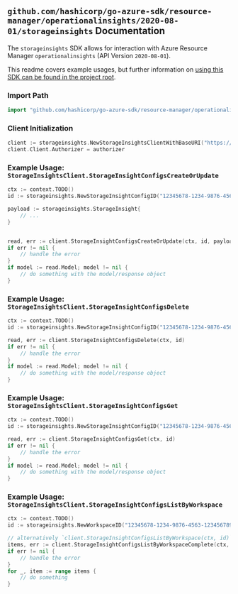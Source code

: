 
## `github.com/hashicorp/go-azure-sdk/resource-manager/operationalinsights/2020-08-01/storageinsights` Documentation

The `storageinsights` SDK allows for interaction with Azure Resource Manager `operationalinsights` (API Version `2020-08-01`).

This readme covers example usages, but further information on [using this SDK can be found in the project root](https://github.com/hashicorp/go-azure-sdk/tree/main/docs).

### Import Path

```go
import "github.com/hashicorp/go-azure-sdk/resource-manager/operationalinsights/2020-08-01/storageinsights"
```


### Client Initialization

```go
client := storageinsights.NewStorageInsightsClientWithBaseURI("https://management.azure.com")
client.Client.Authorizer = authorizer
```


### Example Usage: `StorageInsightsClient.StorageInsightConfigsCreateOrUpdate`

```go
ctx := context.TODO()
id := storageinsights.NewStorageInsightConfigID("12345678-1234-9876-4563-123456789012", "example-resource-group", "workspaceValue", "storageInsightConfigValue")

payload := storageinsights.StorageInsight{
	// ...
}


read, err := client.StorageInsightConfigsCreateOrUpdate(ctx, id, payload)
if err != nil {
	// handle the error
}
if model := read.Model; model != nil {
	// do something with the model/response object
}
```


### Example Usage: `StorageInsightsClient.StorageInsightConfigsDelete`

```go
ctx := context.TODO()
id := storageinsights.NewStorageInsightConfigID("12345678-1234-9876-4563-123456789012", "example-resource-group", "workspaceValue", "storageInsightConfigValue")

read, err := client.StorageInsightConfigsDelete(ctx, id)
if err != nil {
	// handle the error
}
if model := read.Model; model != nil {
	// do something with the model/response object
}
```


### Example Usage: `StorageInsightsClient.StorageInsightConfigsGet`

```go
ctx := context.TODO()
id := storageinsights.NewStorageInsightConfigID("12345678-1234-9876-4563-123456789012", "example-resource-group", "workspaceValue", "storageInsightConfigValue")

read, err := client.StorageInsightConfigsGet(ctx, id)
if err != nil {
	// handle the error
}
if model := read.Model; model != nil {
	// do something with the model/response object
}
```


### Example Usage: `StorageInsightsClient.StorageInsightConfigsListByWorkspace`

```go
ctx := context.TODO()
id := storageinsights.NewWorkspaceID("12345678-1234-9876-4563-123456789012", "example-resource-group", "workspaceValue")

// alternatively `client.StorageInsightConfigsListByWorkspace(ctx, id)` can be used to do batched pagination
items, err := client.StorageInsightConfigsListByWorkspaceComplete(ctx, id)
if err != nil {
	// handle the error
}
for _, item := range items {
	// do something
}
```

